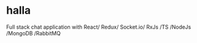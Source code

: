 # halla
Full stack chat application with React/ Redux/ Socket.io/ RxJs /TS /NodeJs /MongoDB /RabbitMQ
